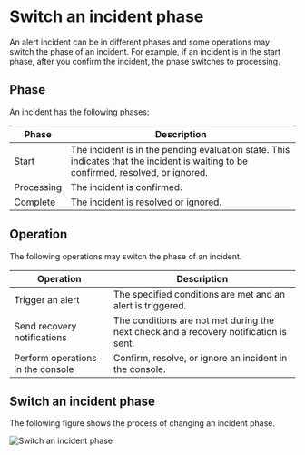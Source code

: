 # Switch an incident phase

An alert incident can be in different phases and some operations may switch the phase of an incident. For example, if an incident is in the start phase, after you confirm the incident, the phase switches to processing.

## Phase

An incident has the following phases:

|Phase|Description|
|-----|-----------|
|Start|The incident is in the pending evaluation state. This indicates that the incident is waiting to be confirmed, resolved, or ignored.|
|Processing|The incident is confirmed.|
|Complete|The incident is resolved or ignored.|

## Operation

The following operations may switch the phase of an incident.

|Operation|Description|
|---------|-----------|
|Trigger an alert|The specified conditions are met and an alert is triggered.|
|Send recovery notifications|The conditions are not met during the next check and a recovery notification is sent.|
|Perform operations in the console|Confirm, resolve, or ignore an incident in the console.|

## Switch an incident phase

The following figure shows the process of changing an incident phase.

![Switch an incident phase](https://static-aliyun-doc.oss-accelerate.aliyuncs.com/assets/img/en-US/3839872261/p264451.png)

